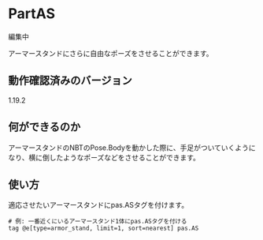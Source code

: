 # PartAS
編集中

アーマースタンドにさらに自由なポーズをさせることができます。

## 動作確認済みのバージョン

1.19.2

## 何ができるのか

アーマースタンドのNBTのPose.Bodyを動かした際に、手足がついていくようになり、横に倒したようなポーズなどをさせることができます。

## 使い方

適応させたいアーマースタンドにpas.ASタグを付けます。


```mcfunction
# 例: 一番近くにいるアーマースタンド1体にpas.ASタグを付ける
tag @e[type=armor_stand, limit=1, sort=nearest] pas.AS
```
